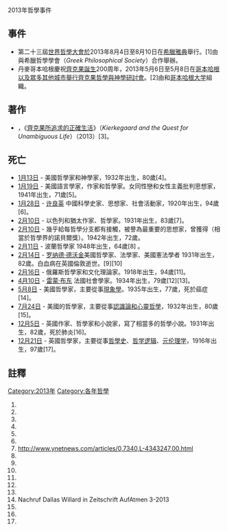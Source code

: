 2013年哲學事件

## 事件

  - 第二十三屆[世界哲學大會於](https://zh.wikipedia.org/wiki/世界哲學大會 "wikilink")2013年8月4日至8月10日在[希臘](https://zh.wikipedia.org/wiki/希臘 "wikilink")[雅典](../Page/雅典.md "wikilink")舉行。\[1\]由與希臘哲學學會（*Greek Philosophical Society*）合作舉辦。
  - 丹麥哥本哈根慶祝[齊克果誕生](../Page/索倫·奧貝·克爾凱郭爾.md "wikilink")200周年，2013年5月6日至5月8日在[哥本哈根以及眾多其他城市舉行齊克果哲學與神學研討會](https://zh.wikipedia.org/wiki/哥本哈根 "wikilink")。\[2\]由和[哥本哈根大学](../Page/哥本哈根大学.md "wikilink")組織。

## 著作

  - ，《[齊克果所追求的正確生活](https://zh.wikipedia.org/wiki/齊克果 "wikilink")》（*Kierkegaard and the Quest for Unambiguous Life*）（2013）\[3\]。

## 死亡

  - [1月13日](../Page/1月13日.md "wikilink") - 美國哲學家和神學家，1932年出生，80歲\[4\]。
  - [1月19日](../Page/1月19日.md "wikilink") -  美國語言學家，作家和哲學家。女同性戀和女性主義批判思想家，1941年出生，71歲\[5\]。
  - [1月28日](../Page/1月28日.md "wikilink") - [许良英](../Page/许良英.md "wikilink") 中國科學史家、思想家、社會活動家，1920年出生，94歲\[6\]。
  - [2月10日](../Page/2月10日.md "wikilink") - 以色列和猶太作家、哲學家。1931年出生，83歲\[7\]。
  - [2月10日](../Page/2月10日.md "wikilink") - 幾乎給每哲學分支都有接觸，被譽為最重要的思想家，曾獲得（相當於哲學界的諾貝爾獎）。1942年出生，72歲。
  - [2月11日](../Page/2月11日.md "wikilink") - 波蘭哲學家 1948年出生，64歲\[8\] 。
  - [2月14日](../Page/2月14日.md "wikilink") - [罗纳德·德沃金](../Page/罗纳德·德沃金.md "wikilink")美國哲學家、法學家、美國憲法學者 1931年出生，82歲。白血病在英國倫敦逝世。\[9\]\[10\]
  - [2月16日](../Page/2月16日.md "wikilink") - 俄羅斯哲學家和文化理論家。1918年出生，94歲\[11\]。
  - [4月10日](../Page/4月10日.md "wikilink") - [雷蒙·布东](../Page/雷蒙·布东.md "wikilink") 法國社會學家。1934年出生，79歲\[12\]\[13\]。
  - [5月8日](../Page/5月8日.md "wikilink") - 美國哲學家，主要從事[現象學](../Page/現象學.md "wikilink")。1935年出生，77歲，死於癌症\[14\]。
  - [7月24日](https://zh.wikipedia.org/wiki/7月24日 "wikilink") -  美國的哲學家，主要從事[認識論和](https://zh.wikipedia.org/wiki/認識論 "wikilink")[心靈哲學](https://zh.wikipedia.org/wiki/心靈哲學 "wikilink")，1932年出生，80歲\[15\]。
  - [12月5日](../Page/12月5日.md "wikilink") -  英國作家、哲學家和小說家，寫了相當多的哲學小說。1931年出生，82歲，死於肺炎\[16\]。
  - [12月21日](../Page/12月21日.md "wikilink") -  英國哲學家，主要從事[哲學史](https://zh.wikipedia.org/wiki/哲學史 "wikilink")、[哲学逻辑](https://zh.wikipedia.org/wiki/哲学逻辑 "wikilink")、[元伦理学](../Page/元伦理学.md "wikilink")，1916年出生，97歲\[17\]。

## 註釋

[Category:2013年](https://zh.wikipedia.org/wiki/Category:2013年 "wikilink") [Category:各年哲學](https://zh.wikipedia.org/wiki/Category:各年哲學 "wikilink")

1.
2.
3.
4.
5.
6.
7.  <http://www.ynetnews.com/articles/0,7340,L-4343247,00.html>
8.
9.
10.
11.
12.
13.
14. Nachruf Dallas Willard in Zeitschrift AufAtmen 3-2013
15.
16.
17.